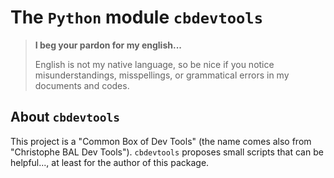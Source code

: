 The `Python` module `cbdevtools`
================================


> **I beg your pardon for my english...**
>
> English is not my native language, so be nice if you notice misunderstandings, misspellings, or grammatical errors in my documents and codes.


About `cbdevtools`
-----------------

This project is a "Common Box of Dev Tools" (the name comes also from "Christophe BAL Dev Tools"). `cbdevtools` proposes small scripts that can be helpful..., at least for the author of this package.


<!-- :tutorial-START: -->
<!-- :tutorial-END: -->


<!-- :version-START: -->
<!-- :version-END: -->

